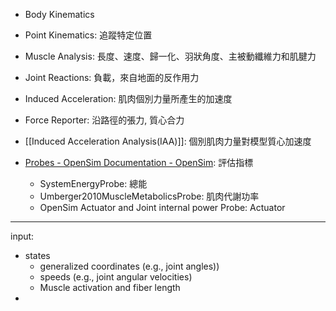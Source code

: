 - Body Kinematics
- Point Kinematics: 追蹤特定位置
- Muscle Analysis: 長度、速度、歸一化、羽狀角度、主被動纖維力和肌腱力
- Joint Reactions: 負載，來自地面的反作用力
- Induced Acceleration: 肌肉個別力量所產生的加速度
- Force Reporter: 沿路徑的張力, 質心合力

- [[Induced Acceleration Analysis(IAA)]]: 個別肌肉力量對模型質心加速度
- [Probes - OpenSim Documentation - OpenSim](https://opensimconfluence.atlassian.net/wiki/spaces/OpenSim/pages/53089593/Probes): 評估指標
	- SystemEnergyProbe: 總能
	- Umberger2010MuscleMetabolicsProbe: 肌肉代謝功率
	- OpenSim Actuator and Joint internal power Probe: Actuator

---
input:
- states
	- generalized coordinates (e.g., joint angles))
	- speeds (e.g., joint angular velocities)
	- Muscle activation and fiber length
- 